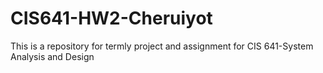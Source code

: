 # CIS641-HW2-Cheruiyot
This is a repository for termly project and assignment for CIS 641-System Analysis and Design
